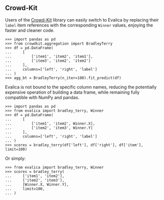 ## Crowd-Kit

Users of the [Crowd-Kit](https://github.com/Toloka/crowd-kit) library can easily switch to Evalica by replacing their `label` item references with the corresponding `Winner` values, enjoying the faster and cleaner code.

```pycon
>>> import pandas as pd
>>> from crowdkit.aggregation import BradleyTerry
>>> df = pd.DataFrame(
...     [
...         ['item1', 'item2', 'item1'],
...         ['item3', 'item2', 'item2']
...     ],
...     columns=['left', 'right', 'label']
... )
>>> agg_bt = BradleyTerry(n_iter=100).fit_predict(df)
```

Evalica is not bound to the specific column names, reducing the potentially expensive operation of building a data frame, while remaining fully compatible with NumPy and pandas.

```pycon
>>> import pandas as pd
>>> from evalica import bradley_terry, Winner
>>> df = pd.DataFrame(
...     [
...         ['item1', 'item2', Winner.X],
...         ['item2', 'item3', Winner.Y]
...     ],
...     columns=['left', 'right', 'label']
... )
>>> scores = bradley_terry(df['left'], df['right'], df['item'], limit=100)
```

Or simply:

```pycon
>>> from evalica import bradley_terry, Winner
>>> scores = bradley_terry(
...     ['item1', 'item2'],
...     ['item2', 'item3'],
...     [Winner.X, Winner.Y],
...     limit=100,
... )
```

